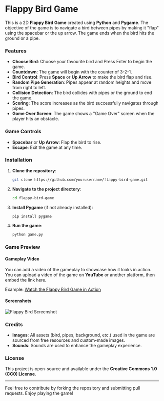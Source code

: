 # Flappy Bird Game

This is a 2D **Flappy Bird Game** created using **Python** and **Pygame**. The objective of the game is to navigate a bird between pipes by making it "flap" using the spacebar or the up arrow. The game ends when the bird hits the ground or a pipe.

### Features
- **Choose Bird**: Choose your favourite bird and Press Enter to begin the game.
- **Countdown**: The game will begin with the counter of 3-2-1.
- **Bird Control**: Press **Space** or **Up Arrow** to make the bird flap and rise.
- **Random Pipe Generation**: Pipes appear at random heights and move from right to left.
- **Collision Detection**: The bird collides with pipes or the ground to end the game.
- **Scoring**: The score increases as the bird successfully navigates through pipes.
- **Game Over Screen**: The game shows a "Game Over" screen when the player hits an obstacle.

### Game Controls
- **Spacebar** or **Up Arrow**: Flap the bird to rise.
- **Escape**: Exit the game at any time.

### Installation

1. **Clone the repository**:
    ```bash
    git clone https://github.com/yourusername/flappy-bird-game.git
    ```
2. **Navigate to the project directory**:
    ```bash
    cd flappy-bird-game
    ```
3. **Install Pygame** (if not already installed):
    ```bash
    pip install pygame
    ```
4. **Run the game**:
    ```bash
    python game.py
    ```

### Game Preview

#### Gameplay Video

You can add a video of the gameplay to showcase how it looks in action. You can upload a video of the game on **YouTube** or another platform, then embed the link here.

Example:
[Watch the Flappy Bird Game in Action](https://www.youtube.com/watch?v=your_video_link)

#### Screenshots

![Flappy Bird Screenshot](assets/images/flappy-bird-screenshot.png)

### Credits
- **Images**: All assets (bird, pipes, background, etc.) used in the game are sourced from free resources and custom-made images.
- **Sounds**: Sounds are used to enhance the gameplay experience.

### License
This project is open-source and available under the **Creative Commons 1.0 (CC0) License**.

---

Feel free to contribute by forking the repository and submitting pull requests. Enjoy playing the game!
